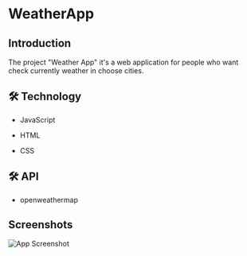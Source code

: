 # WeatherApp

## Introduction

The project "Weather App" it's a web application for people who want check currently weather in choose cities.

## 🛠 Technology

- JavaScript

- HTML

- CSS

## 🛠 API

- openweathermap

## Screenshots

![App Screenshot](https://drive.google.com/file/d/1Cts2CxyghspiO2-73hKnNUdW4rnt1TmQ/view)
